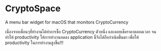 # CryptoSpace
A menu bar widget for macOS that monitors CryptoCurrency

เนื่องจากเพื่อนๆที่ทำงานได้ทำการซื้อ CryptoCurrency ตัวหนึ่ง และคอยเช็คราคาตลอดเวลา จนทำให้ productivity ให้การทำงานลดลง application นี้จึงได้ถือกำเนิดขึ้นมา เพื่อให้ productivity ในการทำงานสูงขึ้น!!!
